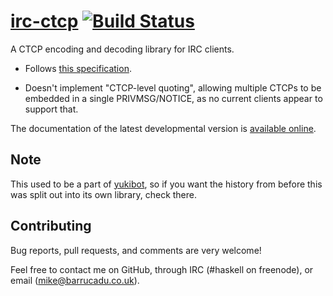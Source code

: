 [irc-ctcp][] [![Build Status][build-status]][build-log]
=========

A CTCP encoding and decoding library for IRC clients.

 - Follows [this specification][ctcpspec].

 - Doesn't implement "CTCP-level quoting", allowing multiple CTCPs to
   be embedded in a single PRIVMSG/NOTICE, as no current clients
   appear to support that.

The documentation of the latest developmental version is
[available online][docs].

Note
----

This used to be a part of [yukibot][], so if you want the history from
before this was split out into its own library, check there.

Contributing
------------

Bug reports, pull requests, and comments are very welcome!

Feel free to contact me on GitHub, through IRC (#haskell on freenode),
or email (mike@barrucadu.co.uk).

[irc-ctcp]:     https://hackage.haskell.org/package/irc-ctcp
[build-status]: http://ci.barrucadu.co.uk/job/irc-ctcp%20(lts)/badge/icon?style=plastic
[build-log]:    http://ci.barrucadu.co.uk/job/irc-ctcp%20(lts)/
[docs]:         https://barrucadu.github.io/irc-ctcp/
[ctcpspec]:     http://www.irchelp.org/irchelp/rfc/ctcpspec.html
[yukibot]:      https://github.com/barrucadu/yukibot
